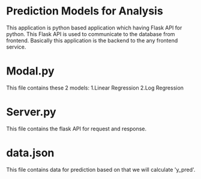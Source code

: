 # Prediction Models for Analysis

This application is python based application which having Flask API for python.
This Flask API is used to communicate to the database from frontend.
Basically this application is the backend to the any frontend service.

# Modal.py

This file contains these 2 models:
  1.Linear Regression
  2.Log Regression

# Server.py

This file contains the flask API for request and response.

# data.json

This file contains data for prediction based on that we will calculate 'y_pred'.

